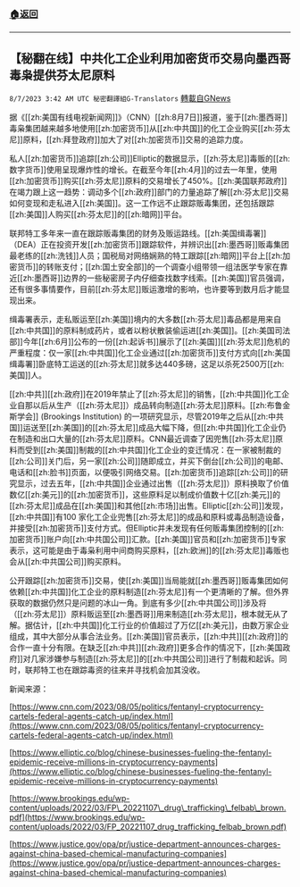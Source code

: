 ###  [:house:返回](README.md)
---


## 【秘翻在线】中共化工企业利用加密货币交易向墨西哥毒枭提供芬太尼原料
`8/7/2023 3:42 AM UTC 秘密翻譯組G-Translators` [轉載自GNews](https://gnews.org/articles/1531668)

据《[[zh:美国有线电视新闻网]]》（CNN）[[zh:8月7日]]报道，鉴于[[zh:墨西哥]]毒枭集团越来越多地使用[[zh:加密货币]]从[[zh:中共国]]的化工企业购买[[zh:芬太尼]]原料，[[zh:拜登政府]]加大了对[[zh:加密货币]]交易的追踪力度。

私人[[zh:加密货币]]追踪[[zh:公司]]Elliptic的数据显示，[[zh:芬太尼]]毒贩的[[zh:数字货币]]使用呈现爆炸性的增长。在截至今年[[zh:4月]]的过去一年里，使用[[zh:加密货币]]购买[[zh:芬太尼]]原料的交易增长了450%。[[zh:美国联邦政府]]在竭力跟上这一趋势：调动多个[[zh:政府]]部门的力量追踪了解[[zh:芬太尼]]交易如何变现和走私进入[[zh:美国]]。这一工作远不止跟踪贩毒集团，还包括跟踪[[zh:美国]]人购买[[zh:芬太尼]]的[[zh:暗网]]平台。

联邦特工多年来一直在跟踪贩毒集团的财务及贩运路线。[[zh:美国缉毒署]]（DEA）正在投资开发[[zh:加密货币]]跟踪软件，并辨识出[[zh:墨西哥]]贩毒集团最老练的[[zh:洗钱]]人员；国税局对网络娴熟的特工跟踪[[zh:暗网]]平台上[[zh:加密货币]]的转账支付；[[zh:国土安全部]]的一个调查小组带领一组法医学专家在靠近[[zh:墨西哥]]边界的一些秘密房子内仔细查找数字线索。[[zh:美国]]官员强调，还有很多事情要作，目前[[zh:芬太尼]]贩运激增的影响，也许要等到数月后才能显现出来。

缉毒署表示，走私贩运至[[zh:美国]]境内的大多数[[zh:芬太尼]]毒品都是用来自[[zh:中共国]]的原料制成药片，或者以粉状散装偷运进[[zh:美国]]。[[zh:美国司法部]]今年[[zh:6月]]公布的一份[[zh:起诉书]]展示了[[zh:美国]][[zh:芬太尼]]危机的严重程度：仅一家[[zh:中共国]]化工企业通过[[zh:加密货币]]支付方式向[[zh:美国缉毒署]]卧底特工运送的[[zh:芬太尼]]就多达440多磅，这足以杀死2500万[[zh:美国]]人。

[[zh:中共]][[zh:政府]]在2019年禁止了[[zh:芬太尼]]的销售，[[zh:中共国]]化工企业自那以后从生产（[[zh:芬太尼]]）成品转向制造[[zh:芬太尼]]原料。[[zh:布鲁金斯学会]] (Brookings Institution) 的一项研究显示，尽管2019年之后从[[zh:中共国]]运送至[[zh:美国]]的[[zh:芬太尼]]成品大幅下降，但[[zh:中共国]]化工企业仍在制造和出口大量的[[zh:芬太尼]]原料。CNN最近调查了因兜售[[zh:芬太尼]]原料而受到[[zh:美国]]制裁的[[zh:中共国]]化工企业的变迁情况：在一家被制裁的[[zh:公司]]关门后，另一家[[zh:公司]]随即成立，并买下倒台[[zh:公司]]的电邮、电话和[[zh:脸书]]页面，以便吸引网络交易。[[zh:加密货币]]追踪[[zh:公司]]的研究显示，过去五年，[[zh:中共国]]企业通过出售（[[zh:芬太尼]]）原料换取了价值数亿[[zh:美元]]的[[zh:加密货币]]，这些原料足以制成价值数十亿[[zh:美元]]的[[zh:芬太尼]]成品在[[zh:美国]]和其他[[zh:市场]]出售。Elliptic[[zh:公司]]发现，[[zh:中共国]]有100 家化工企业兜售[[zh:芬太尼]]的成品和原料或毒品制造设备，并接受[[zh:加密货币]]支付方式。但Elliptic并未发现有任何贩毒集团控制的[[zh:加密货币]]账户向[[zh:中共国公司]]汇款。[[zh:美国]]官员和[[zh:加密货币]]专家表示，这可能是由于毒枭利用中间商购买原料，[[zh:欧洲]]的[[zh:芬太尼]]毒贩也会从[[zh:中共国公司]]购买原料。

公开跟踪[[zh:加密货币]]交易，使[[zh:美国]]当局能就[[zh:墨西哥]]贩毒集团如何依赖[[zh:中共国]]化工企业的原料制造[[zh:芬太尼]]有一个更清晰的了解。但外界获取的数据仍然只是问题的冰山一角。到底有多少[[zh:中共国公司]]涉及将（[[zh:芬太尼]]）原料贩运至[[zh:墨西哥]]用来制造[[zh:芬太尼]]，根本就无从了解。据估计，[[zh:中共国]]化工行业的价值超过了万亿[[zh:美元]]，由数万家企业组成，其中大部分从事合法业务。[[zh:美国]]官员表示，[[zh:中共]][[zh:政府]]的合作一直十分有限。在缺乏[[zh:中共]][[zh:政府]]更多合作的情况下，[[zh:美国政府]]对几家涉嫌参与制造[[zh:芬太尼]]的[[zh:中共国公司]]进行了制裁和起诉。同时，联邦特工也在跟踪毒资的往来并寻找机会加其没收。

新闻来源：

[https://www.cnn.com/2023/08/05/politics/fentanyl-cryptocurrency-cartels-federal-agents-catch-up/index.html](https://www.cnn.com/2023/08/05/politics/fentanyl-cryptocurrency-cartels-federal-agents-catch-up/index.html)

[https://www.elliptic.co/blog/chinese-businesses-fueling-the-fentanyl-epidemic-receive-millions-in-cryptocurrency-payments](https://www.elliptic.co/blog/chinese-businesses-fueling-the-fentanyl-epidemic-receive-millions-in-cryptocurrency-payments)

[https://www.brookings.edu/wp-content/uploads/2022/03/FP\_20221107\_drug\_trafficking\_felbab\_brown.pdf](https://www.brookings.edu/wp-content/uploads/2022/03/FP_20221107_drug_trafficking_felbab_brown.pdf)

[https://www.justice.gov/opa/pr/justice-department-announces-charges-against-china-based-chemical-manufacturing-companies](https://www.justice.gov/opa/pr/justice-department-announces-charges-against-china-based-chemical-manufacturing-companies)
